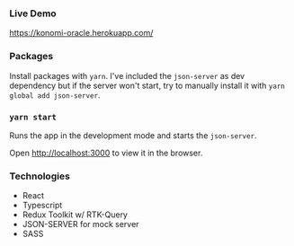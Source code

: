 ### Live Demo
https://konomi-oracle.herokuapp.com/

### Packages
Install packages with `yarn`. I've included the `json-server` as dev dependency but if the server won't start, try to manually install it with `yarn global add json-server`.

### `yarn start`

Runs the app in the development mode and starts the `json-server`.<br  />

Open [http://localhost:3000](http://localhost:3000) to view it in the browser.

### Technologies
* React
* Typescript
* Redux Toolkit w/ RTK-Query
* JSON-SERVER for mock server
* SASS
